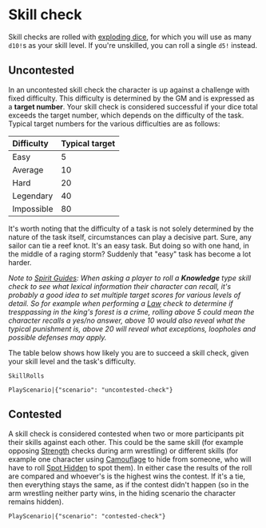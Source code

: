 # Skill check

Skill checks are rolled with [exploding dice](rule:exploding_dice), for which you will use as many `d10!`s as your skill level. If you're unskilled, you can roll a single `d5!` instead.

## Uncontested

In an uncontested skill check the character is up against a challenge with fixed difficulty. This difficulty is determined by the GM and is expressed as a **target number**. Your skill check is considered successful if your dice total exceeds the target number, which depends on the difficulty of the task. Typical target numbers for the various difficulties are as follows:

| Difficulty | Typical target |
| :- | :- |
| Easy | 5 |
| Average | 10 |
| Hard | 20 |
| Legendary | 40 |
| Impossible | 80 |

It's worth noting that the difficulty of a task is not solely determined by the nature of the task itself, circumstances can play a decisive part. Sure, any sailor can tie a reef knot. It's an easy task. But doing so with one hand, in the middle of a raging storm? Suddenly that "easy" task has become a lot harder.

*Note to [Spirit Guides](world:concepts:spirit_guide): When asking a player to roll a **Knowledge** type skill check to see what lexical information their character can recall, it's probably a good idea to set multiple target scores for various levels of detail. So for example when performing a [Law](skill:law) check to determine if tresppassing in the king's forest is a crime, rolling above 5 could mean the character recalls a yes/no answer, above 10 would also reveal what the typical punishment is, above 20 will reveal what exceptions, loopholes and possible defenses may apply.*

The table below shows how likely you are to succeed a skill check, given your skill level and the task's difficulty.

`SkillRolls`

`PlayScenario|{"scenario": "uncontested-check"}`

## Contested

A skill check is considered contested when two or more participants pit their skills against each other. This could be the same skill (for example opposing [Strength](skill:strength) checks during arm wrestling) or different skills (for example one character using [Camouflage](skill:camouflage) to hide from someone, who will have to roll [Spot Hidden](skill:spot_hidden) to spot them). In either case the results of the roll are compared and whoever's is the highest wins the contest. If it's a tie, then everything stays the same, as if the contest didn't happen (so in the arm wrestling neither party wins, in the hiding scenario the character remains hidden).

`PlayScenario|{"scenario": "contested-check"}`
